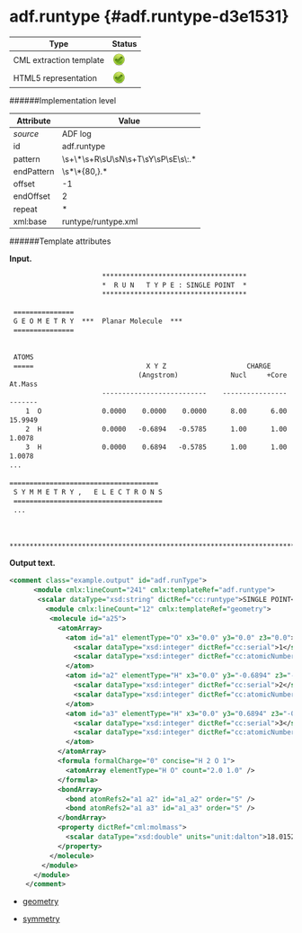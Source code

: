 # adf.runtype {#adf.runtype-d3e1531}


| Type                                                                                                                                                | Status                                                                                                                                              |
|----|----|
| CML extraction template                                                                                                                             | ![](/imgs/Total.png)                                                                                                                                |
| HTML5 representation                                                                                                                                | ![](/imgs/Total.png)                                                                                                                                |

######Implementation level

| Attribute                                                                                                                                           | Value                                                                                                                                               |
|----|----|
| *source*                                                                                                                                            | ADF log                                                                                                                                             |
| id                                                                                                                                                  | adf.runtype                                                                                                                                         |
| pattern                                                                                                                                             | \\s+\\\*\\s+R\\sU\\sN\\s+T\\sY\\sP\\sE\\s\\:.\*                                                                                                     |
| endPattern                                                                                                                                          | \\s\*\\\*{80,}.\*                                                                                                                                   |
| offset                                                                                                                                              | -1                                                                                                                                                  |
| endOffset                                                                                                                                           | 2                                                                                                                                                   |
| repeat                                                                                                                                              | \*                                                                                                                                                  |
| xml:base                                                                                                                                            | runtype/runtype.xml                                                                                                                                 |

######Template attributes

**Input.**

                           ************************************
                           *  R U N   T Y P E : SINGLE POINT  *
                           ************************************

     ===============
     G E O M E T R Y  ***  Planar Molecule  ***
     ===============
      

     ATOMS
     =====                            X Y Z                    CHARGE
                                    (Angstrom)             Nucl     +Core       At.Mass
                           --------------------------    ----------------       -------
        1  O               0.0000    0.0000    0.0000      8.00      6.00       15.9949
        2  H               0.0000   -0.6894   -0.5785      1.00      1.00        1.0078
        3  H               0.0000    0.6894   -0.5785      1.00      1.00        1.0078
    ...

    =====================================
     S Y M M E T R Y ,   E L E C T R O N S
     =====================================
     ...


     ***************************************************************************************************    
        
        

**Output text.**

```xml
<comment class="example.output" id="adf.runType">
      <module cmlx:lineCount="241" cmlx:templateRef="adf.runtype">       
       <scalar dataType="xsd:string" dictRef="cc:runtype">SINGLE POINT</scalar>
         <module cmlx:lineCount="12" cmlx:templateRef="geometry">
          <molecule id="a25">
            <atomArray>
              <atom id="a1" elementType="O" x3="0.0" y3="0.0" z3="0.0">
                <scalar dataType="xsd:integer" dictRef="cc:serial">1</scalar>
                <scalar dataType="xsd:integer" dictRef="cc:atomicNumber">8</scalar>
              </atom>
              <atom id="a2" elementType="H" x3="0.0" y3="-0.6894" z3="-0.5785">
                <scalar dataType="xsd:integer" dictRef="cc:serial">2</scalar>
                <scalar dataType="xsd:integer" dictRef="cc:atomicNumber">1</scalar>
              </atom>
              <atom id="a3" elementType="H" x3="0.0" y3="0.6894" z3="-0.5785">
                <scalar dataType="xsd:integer" dictRef="cc:serial">3</scalar>
                <scalar dataType="xsd:integer" dictRef="cc:atomicNumber">1</scalar>
              </atom>
            </atomArray>
            <formula formalCharge="0" concise="H 2 O 1">
              <atomArray elementType="H O" count="2.0 1.0" />
            </formula>
            <bondArray>
              <bond atomRefs2="a1 a2" id="a1_a2" order="S" />
              <bond atomRefs2="a1 a3" id="a1_a3" order="S" />
            </bondArray>
            <property dictRef="cml:molmass">
              <scalar dataType="xsd:double" units="unit:dalton">18.01528</scalar>
            </property>
          </molecule>
        </module>
      </module>
    </comment>
```

-   [geometry](/out/md/cml/adf_log/geometry-d3e1546.md)

<!-- -->

-   [symmetry](/out/md/cml/adf_log/symmetry-d3e1880.md)
